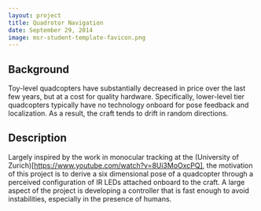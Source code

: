 ```yaml
---
layout: project
title: Quadrotor Navigation
date: September 29, 2014
image: msr-student-template-favicon.png
---
```


## Background
Toy-level quadcopters have substantially decreased in price over the last few years, but at a cost for quality hardware.  Specifically, lower-level tier quadcopters typically have no technology onboard for pose feedback and localization.  As a result, the craft tends to drift in random directions.

## Description
Largely inspired by the work in monocular tracking at the (University of Zurich)[https://www.youtube.com/watch?v=8Ui3MoOxcPQ], the motivation of this project is to derive a six dimensional pose of a quadcopter through a perceived configuration of IR LEDs attached onboard to the craft.  A large aspect of the project is developing a controller that is fast enough to avoid instabilities, especially in the presence of humans.  